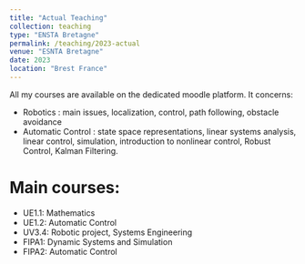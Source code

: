 ```yaml
---
title: "Actual Teaching"
collection: teaching
type: "ENSTA Bretagne"
permalink: /teaching/2023-actual
venue: "ESNTA Bretagne"
date: 2023
location: "Brest France"
---
```


All my courses are available on the dedicated moodle platform.
It concerns: 
* Robotics : main issues, localization, control, path following, obstacle avoidance
* Automatic Control : state space representations, linear systems analysis, linear control, simulation, introduction to nonlinear control, Robust Control, Kalman Filtering.

Main courses:
======
* UE1.1: Mathematics
* UE1.2: Automatic Control
* UV3.4: Robotic project, Systems Engineering
* FIPA1: Dynamic Systems and Simulation
* FIPA2: Automatic Control
